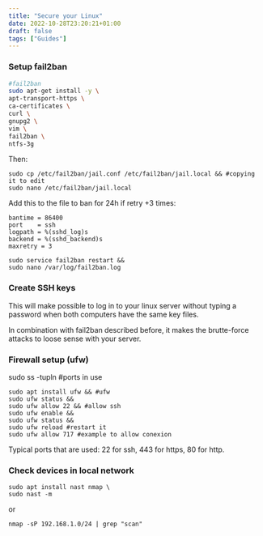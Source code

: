 ```yaml
---
title: "Secure your Linux"
date: 2022-10-28T23:20:21+01:00
draft: false
tags: ["Guides"]
---
```




### Setup fail2ban

```sh
#fail2ban
sudo apt-get install -y \
apt-transport-https \
ca-certificates \
curl \
gnupg2 \
vim \
fail2ban \
ntfs-3g
```

Then:


```
sudo cp /etc/fail2ban/jail.conf /etc/fail2ban/jail.local && #copying it to edit
sudo nano /etc/fail2ban/jail.local
```

Add this to the file to ban for 24h if retry +3 times:


```
bantime = 86400
port    = ssh
logpath = %(sshd_log)s
backend = %(sshd_backend)s
maxretry = 3
```

```
sudo service fail2ban restart &&
sudo nano /var/log/fail2ban.log
```

### Create SSH keys

This will make possible to log in to your linux server without typing a password when both computers have the same key files.

In combination with fail2ban described before, it makes the brutte-force attacks to loose sense with your server.

### Firewall setup (ufw)

sudo ss -tupln #ports in use


```
sudo apt install ufw && #ufw
sudo ufw status &&
sudo ufw allow 22 && #allow ssh
sudo ufw enable &&
sudo ufw status &&
sudo ufw reload #restart it
sudo ufw allow 717 #example to allow conexion
```

Typical ports that are used: 22 for ssh, 443 for https, 80 for http.

### Check devices in local network

```
sudo apt install nast nmap \
sudo nast -m
```

or


```
nmap -sP 192.168.1.0/24 | grep "scan"
```